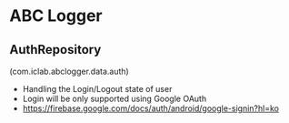 # ABC Logger

## AuthRepository 
(com.iclab.abclogger.data.auth)

- Handling the Login/Logout state of user
- Login will be only supported using Google OAuth
- https://firebase.google.com/docs/auth/android/google-signin?hl=ko